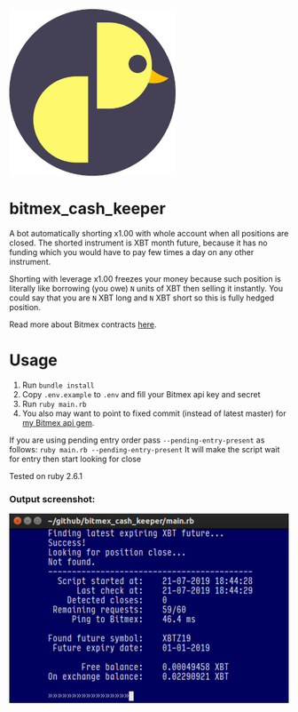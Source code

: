 <img src="https://raw.githubusercontent.com/dominikduda/config_files/master/dd_logo_blue_bg.png" width="300" height="300" />

# bitmex_cash_keeper
A bot automatically shorting x1.00 with whole account when all positions are closed.
The shorted instrument is XBT month future, because it has no funding which you would have to pay few times a day on any other instrument.

Shorting with leverage x1.00 freezes your money because such position is literally like borrowing (you owe) `N` units of XBT then selling it instantly.
You could say that you are `N` XBT long and `N` XBT short so this is fully hedged position.

Read more about Bitmex contracts [here](https://www.bitmex.com/app/perpetualContractsGuide).

# Usage
1. Run `bundle install`
2. Copy `.env.example` to `.env` and fill your Bitmex api key and secret
3. Run `ruby main.rb`
4. You also may want to point to fixed commit (instead of latest master) for [my Bitmex api gem](https://github.com/dominikduda/bitmex_cash_keeper/blob/master/Gemfile#L3).

If you are using pending entry order pass `--pending-entry-present` as follows:
`ruby main.rb --pending-entry-present`
It will make the script wait for entry then start looking for close

Tested on ruby 2.6.1

### Output screenshot:
![output](https://raw.githubusercontent.com/dominikduda/bitmex_cash_keeper/master/bitmex_cash_keeper_output.png)

